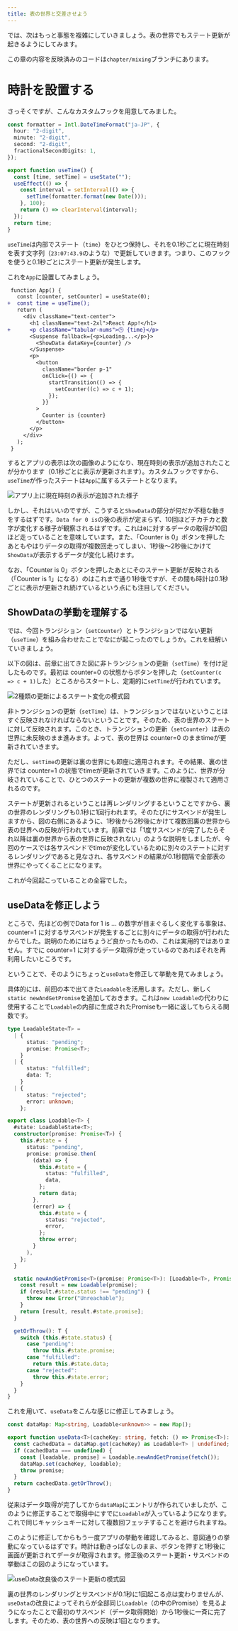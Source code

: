 ```yaml
---
title: 表の世界と交差させよう
---
```


では、次はもっと事態を複雑にしていきましょう。表の世界でもステート更新が起きるようにしてみます。

この章の内容を反映済みのコードは`chapter/mixing`ブランチにあります。

# 時計を設置する

さっそくですが、こんなカスタムフックを用意してみました。

```ts
const formatter = Intl.DateTimeFormat("ja-JP", {
  hour: "2-digit",
  minute: "2-digit",
  second: "2-digit",
  fractionalSecondDigits: 1,
});

export function useTime() {
  const [time, setTime] = useState("");
  useEffect(() => {
    const interval = setInterval(() => {
      setTime(formatter.format(new Date()));
    }, 100);
    return () => clearInterval(interval);
  });
  return time;
}
```

`useTime`は内部でステート（`time`）をひとつ保持し、それを0.1秒ごとに現在時刻を表す文字列（`23:07:43.9`のような）で更新していきます。つまり、このフックを使うと0.1秒ごとにステート更新が発生します。

これを`App`に設置してみましょう。

```diff tsx
 function App() {
   const [counter, setCounter] = useState(0);
+  const time = useTime();
   return (
     <div className="text-center">
       <h1 className="text-2xl">React App!</h1>
+      <p className="tabular-nums">🕒 {time}</p>
       <Suspense fallback={<p>Loading...</p>}>
         <ShowData dataKey={counter} />
       </Suspense>
       <p>
         <button
           className="border p-1"
           onClick={() => {
             startTransition(() => {
               setCounter((c) => c + 1);
             });
           }}
         >
           Counter is {counter}
         </button>
       </p>
     </div>
   );
 }
```

するとアプリの表示は次の画像のようになり、現在時刻の表示が追加されたことが分かります（0.1秒ごとに表示が更新されます）。カスタムフックですから、`useTime`が作ったステートは`App`に属するステートとなります。

![アプリ上に現在時刻の表示が追加された様子](/images/react-concurrent-handson-2/mixing-1.png)

しかし、それはいいのですが、こうすると`ShowData`の部分が何だか不穏な動きをするはずです。`Data for 0 is`の後の表示が定まらず、10回ほどチカチカと数字が変化する様子が観察されるはずです。これは`0`に対するデータの取得が10回ほど走っていることを意味しています。また、「Counter is 0」ボタンを押したあともやはりデータの取得が複数回走ってしまい、1秒後〜2秒後にかけて`ShowData`が表示するデータが変化し続けます。

なお、「Counter is 0」ボタンを押したあとにそのステート更新が反映される（「Counter is 1」になる）のはこれまで通り1秒後ですが、その間も時計は0.1秒ごとに表示が更新され続けているという点にも注目してください。

## ShowDataの挙動を理解する

では、今回トランジション（`setCounter`）とトランジションではない更新（`useTime`）を組み合わせたことでなにが起こったのでしょうか。これを紐解いていきましょう。

以下の図は、前章に出てきた図に非トランジションの更新（`setTime`）を付け足したものです。最初は counter=0 の状態からボタンを押した（`setCounter(c => c + 1)`した）ところからスタートし、定期的に`setTime`が行われています。

![2種類の更新によるステート変化の模式図](/images/react-concurrent-handson-2/mixing-2.png)

非トランジションの更新（`setTime`）は、トランジションではないということはすぐ反映されなければならないということです。そのため、表の世界のステートに対して反映されます。このとき、トランジションの更新（`setCounter`）は表の世界に未反映のまま進みます。よって、表の世界は counter=0 のままtimeが更新されていきます。

ただし、`setTime`の更新は裏の世界にも即座に適用されます。その結果、裏の世界では counter=1 の状態でtimeが更新されていきます。このように、世界が分岐されていることで、ひとつのステートの更新が複数の世界に複製されて適用されるのです。

ステートが更新されるということは再レンダリングするということですから、裏の世界のレンダリングも0.1秒に1回行われます。そのたびにサスペンドが発生しますから、図の右側にあるように、1秒後から2秒後にかけて複数回裏の世界から表の世界への反映が行われています。前章では「1度サスペンドが完了したらそれ以降は裏の世界から表の世界に反映されない」のような説明をしましたが、今回のケースでは各サスペンドでtimeが変化しているために別々のステートに対するレンダリングであると見なされ、各サスペンドの結果が0.1秒間隔で全部表の世界にやってくることになります。

これが今回起こっていることの全容でした。

## useDataを修正しよう

ところで、先ほどの例でData for 1 is ... の数字が目まぐるしく変化する事象は、counter=1 に対するサスペンドが発生するごとに別々にデータの取得が行われたからでした。説明のためにはちょうど良かったものの、これは実用的ではありません。すでに counter=1 に対するデータ取得が走っているのであればそれを再利用したいところです。

ということで、そのようにちょっと`useData`を修正して挙動を見てみましょう。

具体的には、前回の本で出てきた`Loadable`を活用します。ただし、新しく`static newAndGetPromise`を追加しておきます。これは`new Loadable`の代わりに使用することで`Loadable`の内部に生成されたPromiseも一緒に返してもらえる関数です。

```ts
type LoadableState<T> =
  | {
      status: "pending";
      promise: Promise<T>;
    }
  | {
      status: "fulfilled";
      data: T;
    }
  | {
      status: "rejected";
      error: unknown;
    };

export class Loadable<T> {
  #state: LoadableState<T>;
  constructor(promise: Promise<T>) {
    this.#state = {
      status: "pending",
      promise: promise.then(
        (data) => {
          this.#state = {
            status: "fulfilled",
            data,
          };
          return data;
        },
        (error) => {
          this.#state = {
            status: "rejected",
            error,
          };
          throw error;
        }
      ),
    };
  }

  static newAndGetPromise<T>(promise: Promise<T>): [Loadable<T>, Promise<T>] {
    const result = new Loadable(promise);
    if (result.#state.status !== "pending") {
      throw new Error("Unreachable");
    }
    return [result, result.#state.promise];
  }

  getOrThrow(): T {
    switch (this.#state.status) {
      case "pending":
        throw this.#state.promise;
      case "fulfilled":
        return this.#state.data;
      case "rejected":
        throw this.#state.error;
    }
  }
}
```

これを用いて、`useData`をこんな感じに修正してみましょう。

```ts
const dataMap: Map<string, Loadable<unknown>> = new Map();

export function useData<T>(cacheKey: string, fetch: () => Promise<T>): T {
  const cachedData = dataMap.get(cacheKey) as Loadable<T> | undefined;
  if (cachedData === undefined) {
    const [loadable, promise] = Loadable.newAndGetPromise(fetch());
    dataMap.set(cacheKey, loadable);
    throw promise;
  }
  return cachedData.getOrThrow();
}
```

従来はデータ取得が完了してから`dataMap`にエントリが作られていましたが、このように修正することで取得中にすでに`Loadable`が入っているようになります。これで同じキャッシュキーに対して複数回フェッチすることを避けられますね。

このように修正してからもう一度アプリの挙動を確認してみると、意図通りの挙動になっているはずです。時計は動きっぱなしのまま、ボタンを押すと1秒後に画面が更新されてデータが取得されます。修正後のステート更新・サスペンドの挙動はこの図のようになっています。

![useData改良後のステート更新の模式図](/images/react-concurrent-handson-2/mixing-3.png)

裏の世界のレンダリングとサスペンドが0.1秒に1回起こる点は変わりませんが、`useData`の改良によってそれらが全部同じ`Loadable`（の中のPromise）を見るようになったことで最初のサスペンド（データ取得開始）から1秒後に一斉に完了します。そのため、表の世界への反映は1回となります。
